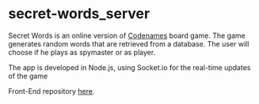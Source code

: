 # secret-words_server

Secret Words is an online version of <a href="https://en.wikipedia.org/wiki/Codenames_(board_game)">Codenames</a> board game. 
The game generates random words that are retrieved from a database. The user will choose if he plays as spymaster or as player.

The app is developed in Node.js, using Socket.io for the real-time updates of the game

Front-End repository [here](https://github.com/claudiosc8/secret-words_client).
